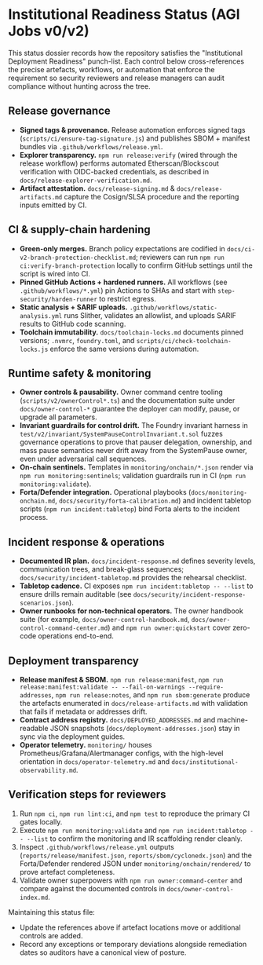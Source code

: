 # Institutional Readiness Status (AGI Jobs v0/v2)

This status dossier records how the repository satisfies the "Institutional Deployment Readiness" punch-list. Each control below cross-references the precise artefacts, workflows, or automation that enforce the requirement so security reviewers and release managers can audit compliance without hunting across the tree.

## Release governance
- **Signed tags & provenance.** Release automation enforces signed tags (`scripts/ci/ensure-tag-signature.js`) and publishes SBOM + manifest bundles via `.github/workflows/release.yml`.
- **Explorer transparency.** `npm run release:verify` (wired through the release workflow) performs automated Etherscan/Blockscout verification with OIDC-backed credentials, as described in `docs/release-explorer-verification.md`.
- **Artifact attestation.** `docs/release-signing.md` & `docs/release-artifacts.md` capture the Cosign/SLSA procedure and the reporting inputs emitted by CI.

## CI & supply-chain hardening
- **Green-only merges.** Branch policy expectations are codified in `docs/ci-v2-branch-protection-checklist.md`; reviewers can run `npm run ci:verify-branch-protection` locally to confirm GitHub settings until the script is wired into CI.
- **Pinned GitHub Actions + hardened runners.** All workflows (see `.github/workflows/*.yml`) pin Actions to SHAs and start with `step-security/harden-runner` to restrict egress.
- **Static analysis + SARIF uploads.** `.github/workflows/static-analysis.yml` runs Slither, validates an allowlist, and uploads SARIF results to GitHub code scanning.
- **Toolchain immutability.** `docs/toolchain-locks.md` documents pinned versions; `.nvmrc`, `foundry.toml`, and `scripts/ci/check-toolchain-locks.js` enforce the same versions during automation.

## Runtime safety & monitoring
- **Owner controls & pausability.** Owner command centre tooling (`scripts/v2/ownerControl*.ts`) and the documentation suite under `docs/owner-control-*` guarantee the deployer can modify, pause, or upgrade all parameters.
- **Invariant guardrails for control drift.** The Foundry invariant harness in `test/v2/invariant/SystemPauseControlInvariant.t.sol` fuzzes governance operations to prove that pauser delegation, ownership, and mass pause semantics never drift away from the SystemPause owner, even under adversarial call sequences.
- **On-chain sentinels.** Templates in `monitoring/onchain/*.json` render via `npm run monitoring:sentinels`; validation guardrails run in CI (`npm run monitoring:validate`).
- **Forta/Defender integration.** Operational playbooks (`docs/monitoring-onchain.md`, `docs/security/forta-calibration.md`) and incident tabletop scripts (`npm run incident:tabletop`) bind Forta alerts to the incident process.

## Incident response & operations
- **Documented IR plan.** `docs/incident-response.md` defines severity levels, communication trees, and break-glass sequences; `docs/security/incident-tabletop.md` provides the rehearsal checklist.
- **Tabletop cadence.** CI exposes `npm run incident:tabletop -- --list` to ensure drills remain auditable (see `docs/security/incident-response-scenarios.json`).
- **Owner runbooks for non-technical operators.** The owner handbook suite (for example, `docs/owner-control-handbook.md`, `docs/owner-control-command-center.md`) and `npm run owner:quickstart` cover zero-code operations end-to-end.

## Deployment transparency
- **Release manifest & SBOM.** `npm run release:manifest`, `npm run release:manifest:validate -- --fail-on-warnings --require-addresses`, `npm run release:notes`, and `npm run sbom:generate` produce the artefacts enumerated in `docs/release-artifacts.md` with validation that fails if metadata or addresses drift.
- **Contract address registry.** `docs/DEPLOYED_ADDRESSES.md` and machine-readable JSON snapshots (`docs/deployment-addresses.json`) stay in sync via the deployment guides.
- **Operator telemetry.** `monitoring/` houses Prometheus/Grafana/Alertmanager configs, with the high-level orientation in `docs/operator-telemetry.md` and `docs/institutional-observability.md`.

## Verification steps for reviewers
1. Run `npm ci`, `npm run lint:ci`, and `npm test` to reproduce the primary CI gates locally.
2. Execute `npm run monitoring:validate` and `npm run incident:tabletop -- --list` to confirm the monitoring and IR scaffolding render cleanly.
3. Inspect `.github/workflows/release.yml` outputs (`reports/release/manifest.json`, `reports/sbom/cyclonedx.json`) and the Forta/Defender rendered JSON under `monitoring/onchain/rendered/` to prove artefact completeness.
4. Validate owner superpowers with `npm run owner:command-center` and compare against the documented controls in `docs/owner-control-index.md`.

Maintaining this status file:
- Update the references above if artefact locations move or additional controls are added.
- Record any exceptions or temporary deviations alongside remediation dates so auditors have a canonical view of posture.
